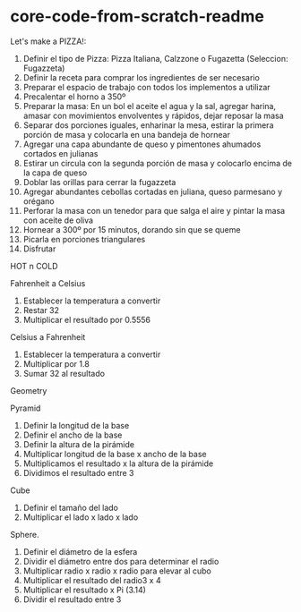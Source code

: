 # core-code-from-scratch-readme

Let's make a PIZZA!:

1.	Definir el tipo de Pizza: Pizza Italiana, Calzzone o Fugazetta (Seleccion: Fugazzeta)
2.	Definir la receta para comprar los ingredientes de ser necesario
3.	Preparar el espacio de trabajo con todos los implementos a utilizar
4.	Precalentar el horno a 350º
5.	Preparar la masa: En un bol el aceite el agua y la sal, agregar harina, amasar con movimientos envolventes y rápidos, dejar reposar la masa
6.	Separar dos porciones iguales, enharinar la mesa, estirar la primera porción de masa y colocarla en una bandeja de hornear
7.	Agregar una capa abundante de queso y pimentones ahumados cortados en julianas 
8.	Estirar un circula con la segunda porción de masa y colocarlo encima de la capa de queso
9.	Doblar las orillas para cerrar la fugazzeta
10.	Agregar abundantes cebollas cortadas en juliana, queso parmesano y orégano
11.	Perforar la masa con un tenedor para que salga el aire y pintar la masa con aceite de oliva
12.	Hornear a 300º por 15 minutos, dorando sin que se queme
13.	Picarla en porciones triangulares
14.	Disfrutar


HOT n COLD

Fahrenheit a Celsius 
1.	Establecer la temperatura a convertir 
2.	Restar 32
3.	Multiplicar el resultado por 0.5556

Celsius a Fahrenheit
1.	Establecer la temperatura a convertir
2.	Multiplicar por 1.8
3.	Sumar 32 al resultado


Geometry

Pyramid
1.	Definir la longitud de la base 
2.	Definir el ancho de la base
3.	Definir la altura de la pirámide
4.	Multiplicar longitud de la base x ancho de la base
5.	Multiplicamos el resultado x la altura de la pirámide
6.	Dividimos el resultado entre 3

Cube
1.	Definir el tamaño del lado
2.	Multiplicar el lado x lado x lado

Sphere.
1.	Definir el diámetro de la esfera
2.	Dividir el diámetro entre dos para determinar el radio
3.	Multiplicar radio x radio x radio para elevar al cubo
4.	Multiplicar el resultado del radio3 x 4
5.	Multiplicar el resultado x Pi (3.14)
6.	Dividir el resultado entre 3

